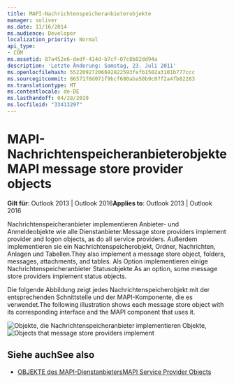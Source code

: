 ```yaml
---
title: MAPI-Nachrichtenspeicheranbieterobjekte
manager: soliver
ms.date: 11/16/2014
ms.audience: Developer
localization_priority: Normal
api_type:
- COM
ms.assetid: 87a452e6-dedf-414d-b7cf-07c8b02dd94a
description: 'Letzte Änderung: Samstag, 23. Juli 2011'
ms.openlocfilehash: 55220927206692822593fefb1502a3101b777ccc
ms.sourcegitcommit: 8657170d071f9bcf680aba50b9c07f2a4fb82283
ms.translationtype: MT
ms.contentlocale: de-DE
ms.lasthandoff: 04/28/2019
ms.locfileid: "33413297"
---
```

# <a name="mapi-message-store-provider-objects"></a><span data-ttu-id="645b3-103">MAPI-Nachrichtenspeicheranbieterobjekte</span><span class="sxs-lookup"><span data-stu-id="645b3-103">MAPI message store provider objects</span></span>
  
<span data-ttu-id="645b3-104">**Gilt für**: Outlook 2013 | Outlook 2016</span><span class="sxs-lookup"><span data-stu-id="645b3-104">**Applies to**: Outlook 2013 | Outlook 2016</span></span> 
  
<span data-ttu-id="645b3-105">Nachrichtenspeicheranbieter implementieren Anbieter- und Anmeldeobjekte wie alle Dienstanbieter.</span><span class="sxs-lookup"><span data-stu-id="645b3-105">Message store providers implement provider and logon objects, as do all service providers.</span></span> <span data-ttu-id="645b3-106">Außerdem implementieren sie ein Nachrichtenspeicherobjekt, Ordner, Nachrichten, Anlagen und Tabellen.</span><span class="sxs-lookup"><span data-stu-id="645b3-106">They also implement a message store object, folders, messages, attachments, and tables.</span></span> <span data-ttu-id="645b3-107">Als Option implementieren einige Nachrichtenspeicheranbieter Statusobjekte.</span><span class="sxs-lookup"><span data-stu-id="645b3-107">As an option, some message store providers implement status objects.</span></span>
  
<span data-ttu-id="645b3-108">Die folgende Abbildung zeigt jedes Nachrichtenspeicherobjekt mit der entsprechenden Schnittstelle und der MAPI-Komponente, die es verwendet.</span><span class="sxs-lookup"><span data-stu-id="645b3-108">The following illustration shows each message store object with its corresponding interface and the MAPI component that uses it.</span></span>
  
<span data-ttu-id="645b3-109">![Objekte, die Nachrichtenspeicheranbieter implementieren Objekte,](media/amapi_63.gif "die von Nachrichtenspeicheranbietern implementiert werden")</span><span class="sxs-lookup"><span data-stu-id="645b3-109">![Objects that message store providers implement](media/amapi_63.gif "Objects that message store providers implement")</span></span>
  
## <a name="see-also"></a><span data-ttu-id="645b3-110">Siehe auch</span><span class="sxs-lookup"><span data-stu-id="645b3-110">See also</span></span>

- [<span data-ttu-id="645b3-111">OBJEKTE des MAPI-Dienstanbieters</span><span class="sxs-lookup"><span data-stu-id="645b3-111">MAPI Service Provider Objects</span></span>](mapi-service-provider-objects.md)

